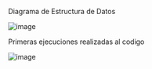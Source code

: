 Diagrama de Estructura de Datos

![image](https://github.com/DannielS110/New-Data-Structure/assets/166523536/5073ab4d-bb24-4821-b7ee-a63c6e8ccbe3)

Primeras ejecuciones realizadas al codigo 

![image](https://github.com/DannielS110/New-Data-Structure/assets/166523536/d173fcff-54eb-4a9c-8a39-6b011f0f3451)
